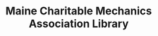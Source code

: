 ---
layout: repo
title: "Maine Charitable Mechanics Association Library"
id: 3212
permalink: repos/3212/
---
